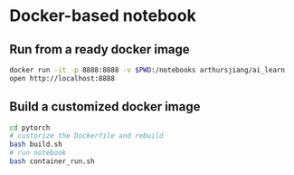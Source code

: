 # Docker-based notebook
## Run from a ready docker image
```sh
docker run -it -p 8888:8888 -v $PWD:/notebooks arthursjiang/ai_learn
open http://localhost:8888
```
## Build a customized docker image
```sh
cd pytorch
# custorize the Dockerfile and rebuild
bash build.sh
# run notebook
bash container_run.sh
```

